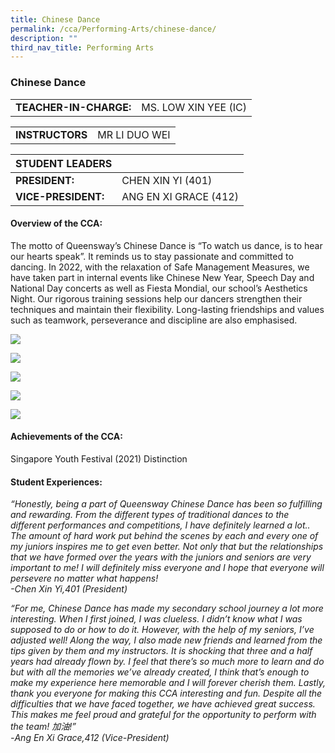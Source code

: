 ```yaml
---
title: Chinese Dance
permalink: /cca/Performing-Arts/chinese-dance/
description: ""
third_nav_title: Performing Arts
---
```

### Chinese Dance

|  	|  	|
|---	|---	|
| **TEACHER-IN-CHARGE:** 	| MS. LOW XIN YEE (IC)

|  	|  	|
|---	|---	|
| **INSTRUCTORS** 	| MR LI DUO WEI |

| STUDENT LEADERS 	|  	|
|---	|---	|
| **PRESIDENT:** 	| CHEN XIN YI (401)	|
| **VICE-PRESIDENT:** 	| ANG EN XI GRACE (412)	|


#### Overview of the CCA:

The motto of Queensway’s Chinese Dance is “To watch us dance, is to hear our hearts speak”. It reminds us to stay passionate and committed to dancing. In 2022, with the relaxation of Safe Management Measures, we have taken part in internal events like Chinese New Year, Speech Day and National Day concerts as well as Fiesta Mondial, our school’s Aesthetics Night. Our rigorous training sessions help our dancers strengthen their techniques and maintain their flexibility. Long-lasting friendships and values such as teamwork, perseverance and discipline are also emphasised. <br>

<img src="https://drive.google.com/uc?export=view&id=11aVVkx9q1EIv5GvKaDz11wfT_wAKCRfm">


<img src="https://drive.google.com/uc?export=view&id=1i2_yGFCTznNAbZWZFhR3LlpkkGP5LaqJ"><br>

<img src="https://drive.google.com/uc?export=view&id=1TrkpuouonFTvux7Afmcsas_K7kfqh-5c">

<img src="https://drive.google.com/uc?export=view&id=1xVCJjzBvgGj3mbx48kls3u9iLuldEOda"><br>

<img src="https://drive.google.com/uc?export=view&id=1KYJrKND4SoQLytRcPTVvAOjL_4U95lhY">


#### Achievements of the CCA:

Singapore Youth Festival (2021) Distinction

#### Student Experiences:

*“Honestly, being a part of Queensway Chinese Dance has been so fulfilling and rewarding. From the different types of traditional dances to the different performances and competitions, I have definitely learned a lot.. The amount of hard work put behind the scenes by each and every one of my juniors inspires me to get even better. Not only that but the relationships that we have formed over the years with the juniors and seniors are very important to me! I will definitely miss everyone and I hope that everyone will persevere no matter what happens!<br>-Chen Xin Yi,401 (President)*

  

*“For me, Chinese Dance has made my secondary school journey a lot more interesting. When I first joined, I was clueless. I didn’t know what I was supposed to do or how to do it. However, with the help of my seniors, I’ve adjusted well! Along the way, I also made new friends and learned from the tips given by them and my instructors. It is shocking that three and a half years had already flown by. I feel that there’s so much more to learn and do but with all the memories we’ve already created, I think that’s enough to make my experience here memorable and I will forever cherish them. Lastly, thank you everyone for making this CCA interesting and fun. Despite all the difficulties that we have faced together, we have achieved great success. This makes me feel proud and grateful for the opportunity to perform with the team! 加油!”<br>-Ang En Xi Grace,412 (Vice-President)*